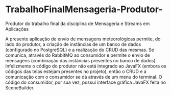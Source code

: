 # TrabalhoFinalMensageria-Produtor-
Produtor do trabalho final da disciplina de Mensageria e Streams em Aplicações

A presente aplicação de envio de mensagens meteorológicas permite, do lado do produtor, a criação de instâncias de um banco de dados (configurado no PostgreSQL) e a realização do CRUD das mesmas. Se comunica, através do RabbitMQ ao consumidor e permite o envio de mensagens (combinação das instâncias presentes no banco de dados). Infelizmente o código do produtor não está integrado ao JavaFX (embora os códigos das telas estejam presentes no projeto), então o CRUD e a comunicação com o consumidor se dá através de um menu do terminal. O código do consumidor, por sua vez, possui interface gráfica JavaFX feita no SceneBuilder.
